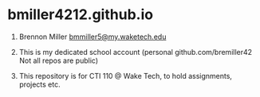 # bmiller4212.github.io

1. Brennon Miller
   bmmiller5@my.waketech.edu

2. This is my dedicated school account
   (personal github.com/bremiller42 Not all repos are public)

3. This repository is for CTI 110 @ Wake Tech, to hold assignments, projects etc.

